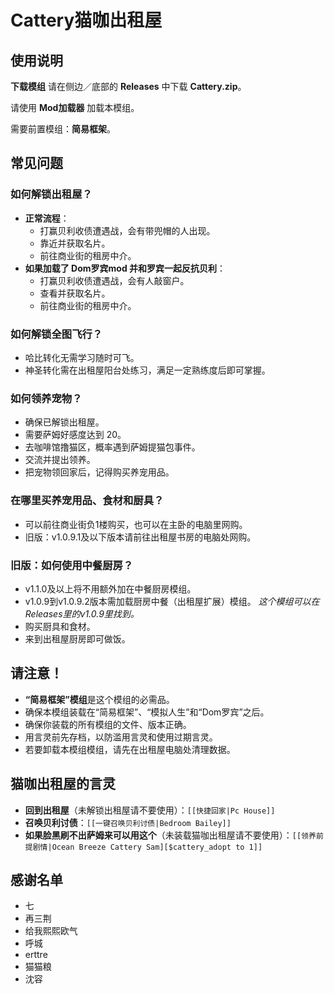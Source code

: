 # Cattery猫咖出租屋
## 使用说明

**下载模组** 请在侧边／底部的 **Releases** 中下载 **Cattery.zip**。

请使用 **Mod加载器** 加载本模组。

需要前置模组：**简易框架**。

## 常见问题

### 如何解锁出租屋？
- **正常流程**：
  - 打赢贝利收债遭遇战，会有带兜帽的人出现。
  - 靠近并获取名片。
  - 前往商业街的租房中介。
- **如果加载了 Dom罗宾mod 并和罗宾一起反抗贝利**：
  - 打赢贝利收债遭遇战，会有人敲窗户。
  - 查看并获取名片。
  - 前往商业街的租房中介。
 
### 如何解锁全图飞行？
- 哈比转化无需学习随时可飞。
- 神圣转化需在出租屋阳台处练习，满足一定熟练度后即可掌握。

### 如何领养宠物？
- 确保已解锁出租屋。
- 需要萨姆好感度达到 20。
- 去咖啡馆撸猫区，概率遇到萨姆提猫包事件。
- 交流并提出领养。
- 把宠物领回家后，记得购买养宠用品。

### 在哪里买养宠用品、食材和厨具？
- 可以前往商业街负1楼购买，也可以在主卧的电脑里网购。
- 旧版：v1.0.9.1及以下版本请前往出租屋书房的电脑处网购。

### 旧版：如何使用中餐厨房？
- v1.1.0及以上将不用额外加在中餐厨房模组。
- v1.0.9到v1.0.9.2版本需加载厨房中餐（出租屋扩展）模组。
*这个模组可以在Releases里的v1.0.9里找到。*
- 购买厨具和食材。
- 来到出租屋厨房即可做饭。

## 请注意！
- **“简易框架”模组**是这个模组的必需品。
- 确保本模组装载在“简易框架”、“模拟人生”和“Dom罗宾”之后。
- 确保你装载的所有模组的文件、版本正确。
- 用言灵前先存档，以防滥用言灵和使用过期言灵。
- 若要卸载本模组模组，请先在出租屋电脑处清理数据。

## 猫咖出租屋的言灵
- **回到出租屋**（未解锁出租屋请不要使用）：`[[快捷回家|Pc House]]`
- **召唤贝利讨债**：`[[一键召唤贝利讨债|Bedroom Bailey]]`
- **如果脸黑刷不出萨姆来可以用这个**（未装载猫咖出租屋请不要使用）：`[[领养前提剧情|Ocean Breeze Cattery Sam][$cattery_adopt to 1]]`

## 感谢名单
- 七
- 再三荆
- 给我熙熙欧气
- 呼城
- erttre
- 猫猫粮
- 沈容
